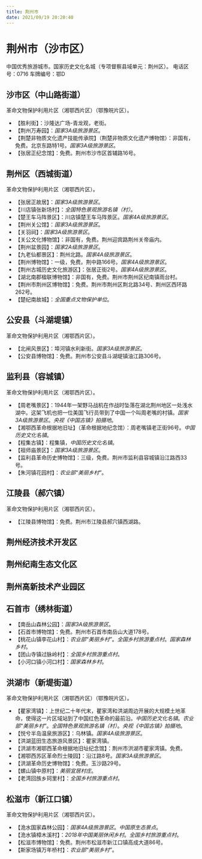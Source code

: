```yaml
---
title: 荆州市
date: 2021/09/19 20:20:40
---
```


# 荆州市（沙市区）
中国优秀旅游城市。国家历史文化名城（专项督察县域单元：荆州区）。
电话区号：0716
车牌编号：鄂D
## 沙市区（中山路街道）
革命文物保护利用片区（湘鄂西片区）（鄂豫皖片区）。
* 【胜利街】：沙隆达广场-青龙观，老街。
* 【荆州万寿园】：*国家3A级旅游景区*。
* 【荆楚非物质文化遗产技能传承院】（荆楚非物质文化遗产博物馆）：非国有，免费。北京东路特1号。*国家3A级旅游景区*。
* 【张居正纪念馆】：免费。荆州市沙市区首辅路16号。
## 荆州区（西城街道）
革命文物保护利用片区（湘鄂西片区）。
* 【张居正故居】：*国家3A级旅游景区*。
* 【川店镇张新场村】：*全国特色景观旅游名镇（村）*。
* 【楚王车马阵景区】：川店镇楚王车马阵景区。*国家4A级旅游景区*。
* 【荆州关公馆】：*国家3A级旅游景区*。
* 【关羽祠】：*国家3A级旅游景区*。
* 【关公文化博物馆】：非国有，免费。荆州迎宾路荆州关帝庙内。
* 【荆州盆景园】：*国家2A级旅游景区*。
* 【九老仙都景区】：荆州北路。*国家4A级旅游景区*。
* 【荆州博物馆】：一级，免费。荆中路166号。*国家4A级旅游景区*。
* 【荆州古城历史文化旅游区】：张居正街2号。*国家4A级旅游景区*。
* 【湖北南郡楹联博物馆】：非国有，免费。荆州市荆州区纪南镇雨台村。
* 【荆州市荆州区博物馆】：免费。荆州市荆州区荆北路34号、荆州区西环路262号。
* 【楚纪南故城】：*全国重点文物保护单位*。
## 公安县（斗湖堤镇）
革命文物保护利用片区（湘鄂西片区）。
* 【北闸风景区】：埠河镇水利新街。*国家3A级旅游景区*。
* 【公安县博物馆】：免费。荆州市公安县斗湖堤镇油江路306号。
## 监利县（容城镇）
革命文物保护利用片区（湘鄂西片区）。
* 【周老嘴景区】：1944年一架野马战机在作战时坠落在湖北荆州地区一处浅水湖中。这架飞机也把一位美国飞行员带到了中国一个叫周老嘴的村镇。*国家3A级旅游景区*。*央视《中国古镇》拍摄地*。
* 【湘鄂西革命根据地旧址】（革命根据地纪念馆）：周老嘴镇老正街96号。*中国历史文化名镇*。
* 【程集古镇】：程集镇，*中国历史文化名镇*。
* 【祖师庙景区】：*国家3A级旅游景区*。
* 【监利县革命历史博物馆】：三级，免费。荆州市监利县容城镇沿江路西33号。
* 【朱河镇花园村】：*农业部“美丽乡村”*。
## 江陵县（郝穴镇）
革命文物保护利用片区（湘鄂西片区）。
* 【江陵县博物馆】：免费。荆州市江陵县郝穴镇西湖路。
## 荆州经济技术开发区
## 荆州纪南生态文化区
## 荆州高新技术产业园区
## 石首市（绣林街道）
* 【南岳山森林公园】：*国家3A级旅游景区*。
* 【石首市博物馆】：免费。荆州市石首市南岳山大道178号。
* 【桃花山镇李花山村】：*农业部“美丽乡村”*。*全国乡村旅游重点村*。*国家森林乡村*。
* 【团山寺镇过脉岭村】：*全国乡村旅游重点村*。
* 【小河口镇小河口村】：*国家森林乡村*。
## 洪湖市（新堤街道）
革命文物保护利用片区（湘鄂西片区）（鄂豫皖片区）。
* 【瞿家湾镇】：上世纪二十年代末，瞿家湾和洪湖周边开展的大规模土地革命，使得这一片区域站到了中国红色革命的最前沿。*中国历史文化名镇*。*农业部“美丽乡村”*。*全国特色景观旅游名镇（村）*。*央视《中国古镇》拍摄地*。
* 【悦兮半岛温泉旅游区】：乌林镇。*国家4A级旅游景区*。
* 【洪湖蓝田生态旅游风景区】：瞿家湾镇。
* 【洪湖市湘鄂西革命根据地旧址纪念馆】：荆州市洪湖市瞿家湾镇。免费。
* 【湘鄂西苏区革命烈士陵园】：沿江路8号。*国家3A级旅游景区*。
* 【洪湖革命历史博物馆】：免费。玉沙路29号。
* 【螺山镇中原村】：*美丽宜居村庄*。
* 【老湾回族乡珂里村】：*全国乡村旅游重点村*。
## 松滋市（新江口镇）
革命文物保护利用片区（湘鄂西片区）。
* 【洈水国家森林公园】：*国家4A级旅游景区*。*中国原生态景点*。
* 【洈水镇樟木溪村】：*2018年中国美丽休闲乡村*。*全国乡村旅游重点村*。
* 【松滋市博物馆】：免费。荆州市松滋市新江口镇高成大道86号。
* 【斯家场镇万年桥村】：*农业部“美丽乡村”*。


